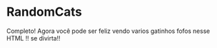 # RandomCats

Completo! 
Agora você pode ser feliz vendo varios gatinhos fofos nesse HTML !!
se divirta!!
